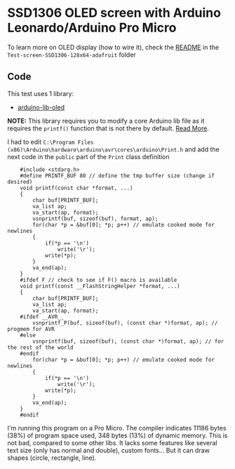 # SSD1306 OLED screen with Arduino Leonardo/Arduino Pro Micro

To learn more on OLED display (how to wire it), check the [README](../Test-screen-SSD1306-128x64-adafruit/README.md) in the `Test-screen-SSD1306-128x64-adafruit` folder

## Code

This test uses 1 library:
* [arduino-lib-oled](https://github.com/durydevelop/arduino-lib-oled)

**NOTE:** This library requires you to modify a core Arduino lib file as it requires the `printf()` function that is not there by default. [Read More](http://playground.arduino.cc/Main/Printf).

I had to edit `C:\Program Files (x86)\Arduino\hardware\arduino\avr\cores\arduino\Print.h` and add the next code in the `public` part of the `Print` class definition
```
	#include <stdarg.h>
	#define PRINTF_BUF 80 // define the tmp buffer size (change if desired)
	void printf(const char *format, ...)
	{
		char buf[PRINTF_BUF];
		va_list ap;
		va_start(ap, format);
		vsnprintf(buf, sizeof(buf), format, ap);
		for(char *p = &buf[0]; *p; p++) // emulate cooked mode for newlines
		{
			if(*p == '\n')
				write('\r');
			write(*p);
		}
		va_end(ap);
	}
	#ifdef F // check to see if F() macro is available
	void printf(const __FlashStringHelper *format, ...)
	{
		char buf[PRINTF_BUF];
		va_list ap;
		va_start(ap, format);
	#ifdef __AVR__
		vsnprintf_P(buf, sizeof(buf), (const char *)format, ap); // progmem for AVR
	#else
		vsnprintf(buf, sizeof(buf), (const char *)format, ap); // for the rest of the world
	#endif
		for(char *p = &buf[0]; *p; p++) // emulate cooked mode for newlines
		{
			if(*p == '\n')
				write('\r');
			write(*p);
		}
		va_end(ap);
	}
	#endif
```

I'm running this program on a Pro Micro. The compiler indicates 11186 bytes (38%) of program space used, 348 bytes (13%) of dynamic memory. This is not bad, compared to some other libs. It lacks some features like several text size (only has normal and double), custom fonts... But it can draw shapes (circle, rectangle, line).